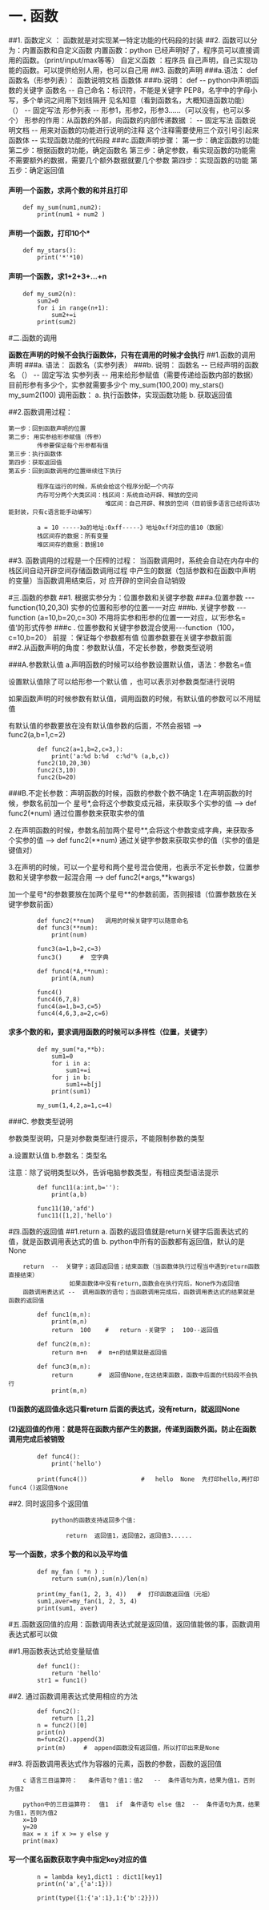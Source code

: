 # 一. 函数
##1. 函数定义 ： 函数就是对实现某一特定功能的代码段的封装
##2. 函数可以分为：内置函数和自定义函数
      内置函数：python 已经声明好了，程序员可以直接调用的函数。（print/input/max等等）
      自定义函数 ：程序员 自己声明，自己实现功能的函数。可以提供给别人用，也可以自己用
##3.  函数的声明
###a.语法：
			def  函数名（形参列表）：
			     函数说明文档
			     函数体
###b.说明：
		  def --  python中声明函数的关键字
		  函数名 --  自己命名：标识符，不能是关键字
		            PEP8，名字中的字母小写，多个单词之间用下划线隔开
		            见名知意（看到函数名，大概知道函数功能）
		 （） --   固定写法
		  形参列表  -- 形参1，形参2，形参3......（可以没有，也可以多个）
		              形参的作用：从函数的外部，向函数的内部传递数据
		  ： --  固定写法
		  函数说明文档  --  用来对函数的功能进行说明的注释
		                    这个注释需要使用三个双引号引起来
		  函数体  --   实现函数功能的代码段
###c.函数声明步骤：
		    第一步：确定函数的功能
		    第二步：根据函数的功能，确定函数名
		    第三步：确定参数，看实现函数的功能需不需要额外的数据，需要几个额外数据就要几个参数
		    第四步：实现函数的功能
		    第五步：确定返回值
####  声明一个函数，求两个数的和并且打印

		def my_sum(num1,num2):
		    print(num1 + num2 )
####  声明一个函数，打印10个*

		def my_stars():
		    print('*'*10)
####  声明一个函数，求1+2+3+...+n

		def my_sum2(n):
		    sum2=0
		    for i in range(n+1):
		        sum2+=i
		    print(sum2)
#二.函数的调用

   ****函数在声明的时候不会执行函数体，只有在调用的时候才会执行****
##1.函数的调用声明
###a.  语法：
       函数名（实参列表）
###b.  说明：
		函数名 --  已经声明的函数名
		（） --  固定写法
		实参列表 --  用来给形参赋值（需要传递给函数内部的数据）
		             目前形参有多少个，实参就需要多少个
		my_sum(100,200)
		my_stars()
		my_sum2(100)
调用函数： a. 执行函数体，实现函数功能      b. 获取返回值

##2.函数调用过程：

 
    第一步：回到函数声明的位置
    第二步: 用实参给形参赋值（传参）
            传参要保证每个形参都有值
    第三步：执行函数体
    第四步：获取返回值
    第五步：回到函数调用的位置继续往下执行

			程序在运行的时候，系统会给这个程序分配一个内存
			内存可分两个大类区间：栈区间：系统自动开辟、释放的空间
			                   堆区间：自己开辟、释放的空间（目前很多语言已经将该功能封装，只有c语言能手动编写）

			a = 10 -----》a的地址:0xff-----》地址0xff对应的值10（数据） 
			栈区间存的数据：所有变量
			堆区间存的数据：数据10

##3. 函数调用的过程是一个压榨的过程：
    当函数调用时，系统会自动在内存中的栈区间自动开辟空间存储函数调用过程
              中产生的数据（包括参数和在函数中声明的变量）当函数调用结束后，对
              应开辟的空间会自动销毁

#三.函数的参数 
##1.  根据实参分为：位置参数和关键字参数
###a.位置参数   ---       function(10,20,30)
    实参的位置和形参的位置一一对应
###b. 关键字参数  ---     function (a=10,b=20,c=30)
     不用将实参和形参的位置一一对应，以’形参名=值‘的形式传参
###c . 位置参数和关键字参数混合使用---function（100，c=10,b=20）
		    前提 ：保证每个参数都有值
		           位置参数要在关键字参数前面     
##2.从函数声明的角度：参数默认值，不定长参数，参数类型说明

###A.参数默认值
 a.声明函数的时候可以给参数设置默认值，语法：参数名=值
 
 设置默认值除了可以给形参一个默认值 ，也可以表示对参数类型进行说明

如果函数声明的时候参数有默认值，调用函数的时候，有默认值的参数可以不用赋值

有默认值的参数要放在没有默认值参数的后面，不然会报错  -->   func2(a,b=1,c=2)

			def func2(a=1,b=2,c=3,):
			    print('a:%d b:%d  c:%d'% (a,b,c))
			func2(10,20,30)
			func2(3,10)
			func2(b=20)

###B.不定长参数：声明函数的时候，函数的参数个数不确定
   1.在声明函数的时候，参数名前加一个 星号\*,会将这个参数变成元祖，来获取多个实参的值
        --> def func2(*num)    通过位置参数来获取实参的值

   2.在声明函数的时候，参数名前加两个星号\*\*,会将这个参数变成字典，来获取多个实参的值 
        --> def func2(**num)    通过关键字参数来获取实参的值（实参的值是键值对）

   3.在声明的时候，可以一个星号和两个星号混合使用，也表示不定长参数，位置参数和关键字参数一起混合用
        --> def  func2(\*args,**kwargs)   

加一个星号\*的参数要放在加两个星号\*\*的参数前面，否则报错（位置参数放在关键字参数前面）

			def func2(**num)   调用的时候关键字可以随意命名
			def func3(**num):
			    print(num)

			func3(a=1,b=2,c=3)
			func3()     #  空字典

			def func4(*A,**num):
			    print(A,num)

			func4()
			func4(6,7,8)
			func4(a=1,b=3,c=5)
			func4(4,6,3,a=2,c=6)

#### 求多个数的和，要求调用函数的时候可以多样性（位置，关键字）

			def my_sum(*a,**b):
			    sum1=0
			    for i in a:
			        sum1+=i
			    for j in b:
			        sum1+=b[j]
			    print(sum1)
			
			my_sum(1,4,2,a=1,c=4) 
###C. 参数类型说明

参数类型说明，只是对参数类型进行提示，不能限制参数的类型

a.设置默认值
b.参数名：类型名

注意：除了说明类型以外，告诉电脑参数类型，有相应类型语法提示

			def func11(a:int,b=''):
			    print(a,b)
			
			func11(10,'afd')
			func11([1,2],'hello')
#四.函数的返回值
##1.return
		a. 函数的返回值就是return关键字后面表达式的值，就是函数调用表达式的值
		b. python中所有的函数都有返回值，默认的是None
		
		return  --  关键字；返回返回值；结束函数（当函数体执行过程当中遇到return函数直接结束）
		             如果函数体中没有return,函数会在执行完后，None作为返回值
		函数调用表达式 --  调用函数的语句；当函数调用完成后，函数调用表达式的结果就是函数的返回值

			def func1(m,n):
			    print(m,n)
			    return  100    #   return -关键字 ；  100--返回值
			
			def func2(m,n):
			    return m+n   #  m+n的结果就是返回值
			
			def func3(m,n):
			    return       #  返回值None,在这结束函数，函数中后面的代码段不会执行
			    print(m,n)

####  (1)函数的返回值永远只看return 后面的表达式，没有return，就返回None
####  (2)返回值的作用：就是将在函数内部产生的数据，传递到函数外面。防止在函数调用完成后被销毁
			def func4():
			    print('hello')
			
			print(func4())               #   hello  None  先打印hello,再打印func4（)返回值None

##2. 同时返回多个返回值

				
				python的函数支持返回多个值:
				
				    return  返回值1，返回值2，返回值3......

####  写一个函数，求多个数的和以及平均值

			def my_fan ( *n ) :
			    return sum(n),sum(n)/len(n)
			
			print(my_fan(1, 2, 3, 4))   #  打印函数返回值（元祖）
			sum1,aver=my_fan(1, 2, 3, 4)
			print(sum1, aver)

#五.函数返回值的应用：函数调用表达式就是返回值，返回值能做的事，函数调用表达式都可以做

##1.用函数表达式给变量赋值
			
			def func1():
			    return 'hello'
			str1 = func1()
##2. 通过函数调用表达式使用相应的方法

			def func2():
			    return [1,2]
			n = func2()[0]
			print(n)
			m=func2().append(3)
			print(m)     #  append函数没有返回值，所以打印出来是None

##3. 将函数调用表达式作为容器的元素，函数的参数，函数的返回值

		c 语言三目运算符：   条件语句？值1：值2   --  条件语句为真，结果为值1，否则为值2
		
		python中的三目运算符：  值1  if  条件语句 else 值2  --  条件语句为真，结果为值1，否则为值2		
		x=10
		y=20
		max = x if x >= y else y
		print(max)

####  写一个匿名函数获取字典中指定key对应的值

			n = lambda key1,dict1 : dict1[key1]
			print(n('a',{'a':1}))
			
			print(type({1:{'a':1},1:{'b':2}}))